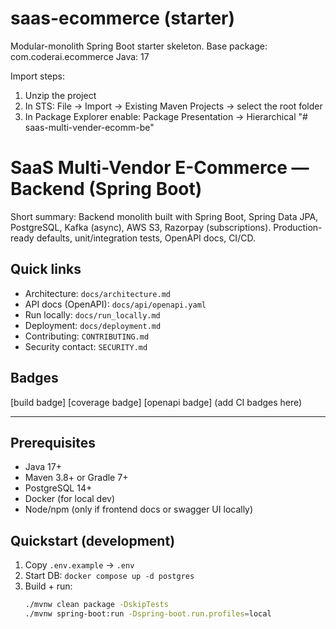 # saas-ecommerce (starter)

Modular-monolith Spring Boot starter skeleton.
Base package: com.coderai.ecommerce
Java: 17

Import steps:
1. Unzip the project
2. In STS: File -> Import -> Existing Maven Projects -> select the root folder
3. In Package Explorer enable: Package Presentation -> Hierarchical
"# saas-multi-vender-ecomm-be" 


# SaaS Multi-Vendor E-Commerce — Backend (Spring Boot)

Short summary: Backend monolith built with Spring Boot, Spring Data JPA, PostgreSQL, Kafka (async), AWS S3, Razorpay (subscriptions). Production-ready defaults, unit/integration tests, OpenAPI docs, CI/CD.

## Quick links
- Architecture: `docs/architecture.md`
- API docs (OpenAPI): `docs/api/openapi.yaml`
- Run locally: `docs/run_locally.md`
- Deployment: `docs/deployment.md`
- Contributing: `CONTRIBUTING.md`
- Security contact: `SECURITY.md`

## Badges
[build badge] [coverage badge] [openapi badge] (add CI badges here)

---

## Prerequisites
- Java 17+
- Maven 3.8+ or Gradle 7+
- PostgreSQL 14+
- Docker (for local dev)
- Node/npm (only if frontend docs or swagger UI locally)

## Quickstart (development)
1. Copy `.env.example` → `.env`
2. Start DB: `docker compose up -d postgres`
3. Build + run:
   ```bash
   ./mvnw clean package -DskipTests
   ./mvnw spring-boot:run -Dspring-boot.run.profiles=local

